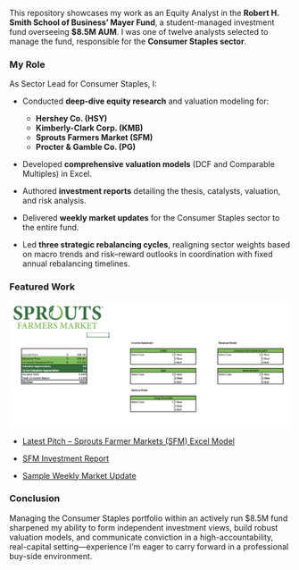 This repository showcases my work as an Equity Analyst in the **Robert H. Smith School of Business’ Mayer Fund**, a student-managed investment fund overseeing **$8.5M AUM**. I was one of twelve analysts selected to manage the fund, responsible for the **Consumer Staples sector**.

### My Role

As Sector Lead for Consumer Staples, I:

- Conducted **deep-dive equity research** and valuation modeling for:
    - **Hershey Co. (HSY)**
    - **Kimberly-Clark Corp. (KMB)**
    - **Sprouts Farmers Market (SFM)**
    - **Procter & Gamble Co. (PG)**
    
- Developed **comprehensive valuation models** (DCF and Comparable Multiples) in Excel.
    
- Authored **investment reports** detailing the thesis, catalysts, valuation, and risk analysis.
    
- Delivered **weekly market updates** for the Consumer Staples sector to the entire fund.
    
- Led **three strategic rebalancing cycles**, realigning sector weights based on macro trends and risk–reward outlooks in coordination with fixed annual rebalancing timelines.

### Featured Work
![Latest Pitch – Sprouts Farmer Markets (SFM) Excel Model](https://github.com/Zitishk/Past-Equuity-Research/blob/main/Cover%20Image.png)
-  [Latest Pitch – Sprouts Farmer Markets (SFM) Excel Model](https://github.com/Zitishk/Past-Equuity-Research/blob/main/SFM/SFM_V3.xlsx)
    
-  [SFM Investment Report](https://github.com/Zitishk/Past-Equuity-Research/blob/main/SFM/SFM_Pitch_Report_v1.pdf)
    
-  [Sample Weekly Market Update](https://github.com/Zitishk/Past-Equuity-Research/blob/main/Weekly%20Update%20MF%20Consumer%20Staples%20-%2001.26.2024%20copy.pdf)

  

### Conclusion

Managing the Consumer Staples portfolio within an actively run $8.5M fund sharpened my ability to form independent investment views, build robust valuation models, and communicate conviction in a high-accountability, real-capital setting—experience I’m eager to carry forward in a professional buy-side environment.
